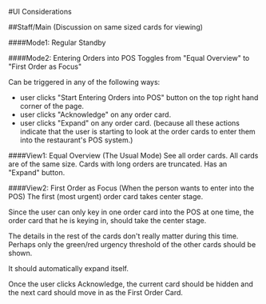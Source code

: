 #UI Considerations


##Staff/Main
(Discussion on same sized cards for viewing)

####Mode1: Regular Standby

####Mode2: Entering Orders into POS
Toggles from "Equal Overview" to "First Order as Focus"

Can be triggered in any of the following ways:

* user clicks "Start Entering Orders into POS" button on the top right hand corner of the page.
* user clicks "Acknowledge" on any order card.
* user clicks "Expand" on any order card.
(because all these actions indicate that the user is starting to look at the order cards to enter them into the restaurant's POS system.)

####View1: Equal Overview (The Usual Mode)
See all order cards. All cards are of the same size. Cards with long orders are truncated. Has an "Expand" button.

####View2: First Order as Focus (When the person wants to enter into the POS)
The first (most urgent) order card takes center stage.

Since the user can only key in one order card into the POS at one time, the order card that he is keying in, should take the center stage.

The details in the rest of the cards don't really matter during this time. Perhaps only the green/red urgency threshold of the other cards should be shown.

It should automatically expand itself.

Once the user clicks Acknowledge, the current card should be hidden and the next card should move in as the First Order Card.

